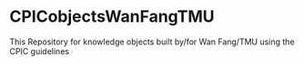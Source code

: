 # CPICobjectsWanFangTMU

This Repository for knowledge objects built by/for Wan Fang/TMU using the CPIC guidelines
